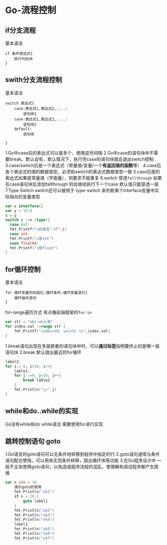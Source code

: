 # Go-流程控制


## if分支流程

基本语法

```
if 条件表达式{
    执行代码块
}
```

## swith分支流程控制

基本语法

```
switch 表达式{
    case:表达式1,表达式2,....:
        语句块1
    case:表达式1,表达式2,....:
        语句块2
    default:
        语句块
   
}
```

1.Go中case后的表达式可以是多个，使用逗号间隔
2.Go中case的语句块中不需要break。默认会有，默认情况下，执行完case的语句块就会退出switch控制
3.case/switch后是一个表达式（常量值/变量/一个**有返回值的函数**等）
4.case后各个表达式的值的数据类型，必须和switch的表达式数据类型一致
5.case后面的表达式如果是常量值（字面量），则要求不能重复
6.switch 穿透`fallthrough` 如果在case语句块后添加fallthrough 则会继续执行下一个case
  默认值只能穿透一层
7.Type Switch switch还可以被用于 type-switch 来判断某个interface变量中实际指向的变量类型

```go
var x interface{}
var y = 10.0
x = y
switch i :=x.(type){
  case nil:
  fmt.Printf("x的类型：%T",i)
  case int:
  fmt.Printf("x是int")
  case float64:
  fmt.Printf("x是float")
}
```

## for循环控制

基本语法

```
for 循环变量的初始化;循环条件;循环变量迭代{
    循环操作语句
}
```

for-range遍历方式 有点像前端框架的`for-in`

```go
var str = "abc~ok上海"
for index,val :=range str {
    fmt.Printf("index=%d, val=%c \n",index,val)
}
```

1.break语句出现在多层嵌套的语句块中时，可以**通过标签**指明要终止的是哪一层语句块
2.break 默认跳出最近的for循环

```go
label2:
for i:= 0; i<10; i++{
    lable1:
    for j :=0; j<10; j++{
        break lable2
    }
    fmt.Println("j=",j)
}
```

## while和do..while的实现

Go没有while和do while语法 需要使用for进行实现

## 跳转控制语句 goto
 
1.Go语言的goto语句可以无条件地转移到程序中指定的行
2.goto语句通常与条件语句配合使用。可以用来实现条件转移，跳出循环体等功能
3.在Go程序设计中 一般不主张使用goto语句，以免造成程序流程的混乱，使理解和调试程序都产生困难

```go
var n int = 30
	演示goto的使用
	fmt.Println("ok1")
	if n > 20 {
		goto label1
	}
	fmt.Println("ok2")
	fmt.Println("ok3")
	fmt.Println("ok4")
	label1:
	fmt.Println("ok5")
	fmt.Println("ok6")
	fmt.Println("ok7")
```


